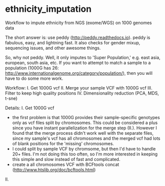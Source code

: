 # ethnicity_imputation
Workflow to impute ethnicity from NGS (exome/WGS) on 1000 genomes data

The short answer is: use peddy (http://peddy.readthedocs.io). peddy is fabulous, easy, and lightning fast. It also checks for gender mixup, sequencing issues, and other awesome things. 

So, why not peddy. Well, it only imputes to 'Super Population,' e.g. east asia, european, south asia, etc. If you want to attempt to match a sample to a population (1000G has 26: http://www.internationalgenome.org/category/population/), then you will have to do some more work. 

Workflow:
I. Get 1000G vcf
II. Merge your sample VCF with 1000G vcf
III. Filter to keep high quality positions
IV. Dimensionality reduction (PCA, MDS, t-sne)

Details:
I. Get 1000G vcf
- the first problem is that 1000G provides their sample-specific genotypes only as vcf files split by chromosomes. This could be considered a plus since you have instant parallelization for the merge step (II.). However I found that the merge process didn't work well with the separate files, since my sample's vcf has all chromosomes and the merged vcf had lots of blank positions for the 'missing' chromosomes.
- I could split by sample VCF by chromsome, but then I'd have to handle 20+ files. I'm not doing this too often, so I'm more interested in keeping this simple and slow instead of fast and complicated. 
- create a all chromosomes VCF with BCFtools concat (http://www.htslib.org/doc/bcftools.html)

II. 
